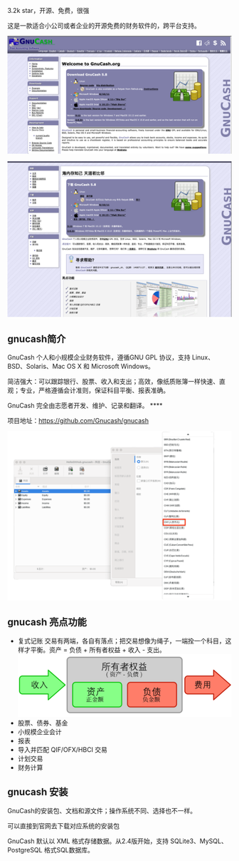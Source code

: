 3.2k star，开源、免费，很强

这是一款适合小公司或者企业的开源免费的财务软件的，跨平台支持。

![](image.png)

![](image-1.png)

## gnucash简介

GnuCash 个人和小规模企业财务软件，遵循GNU GPL 协议，支持 Linux、BSD、Solaris、Mac OS X 和 Microsoft Windows。

简洁强大：可以跟踪银行、股票、收入和支出；高效，像纸质账簿一样快速、直观；专业，严格遵循会计准则，保证科目平衡、报表准确。

GnuCash 完全由志愿者开发、维护、记录和翻译。 ****

项目地址：https://github.com/Gnucash/gnucash

![](image-3.png)

## gnucash 亮点功能

- 复式记账 交易有两端，各自有落点；把交易想像为绳子，一端拴一个科目，这样才平衡。资产 = 负债 + 所有者权益 + 收入 - 支出。
![](image-2.png)
- 股票、债券、基金
- 小规模企业会计
- 报表
- 导入并匹配 QIF/OFX/HBCI 交易
- 计划交易
- 财务计算

## gnucash 安装

GnuCash的安装包、文档和源文件；操作系统不同、选择也不一样。

可以直接到官网去下载对应系统的安装包

GnuCash 默认以 XML 格式存储数据。从2.4版开始，支持 SQLite3、MySQL、PostgreSQL 格式SQL数据库。

